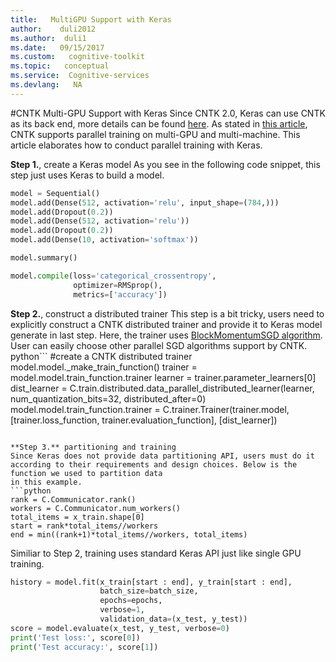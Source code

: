 ```yaml
---
title:   MultiGPU Support with Keras
author:    duli2012
ms.author:  duli1
ms.date:   09/15/2017
ms.custom:   cognitive-toolkit
ms.topic:   conceptual
ms.service:  Cognitive-services
ms.devlang:   NA
---
```


#CNTK Multi-GPU Support with Keras
Since CNTK 2.0, Keras can use CNTK as its back end, more details can be found [here](./using-cntk-with-keras.md). 
As stated in [this article](./Multiple-GPUs-and-machines), CNTK supports parallel training on multi-GPU and multi-machine. This article elaborates how to conduct
parallel training with Keras.

**Step 1.**, create a Keras model
As you see in the following code snippet, this step just uses Keras to build a model. 
```python
model = Sequential()
model.add(Dense(512, activation='relu', input_shape=(784,)))
model.add(Dropout(0.2))
model.add(Dense(512, activation='relu'))
model.add(Dropout(0.2))
model.add(Dense(10, activation='softmax'))

model.summary()

model.compile(loss='categorical_crossentropy',
              optimizer=RMSprop(),
              metrics=['accuracy'])
```

**Step 2.**, construct a distributed trainer
This step is a bit tricky, users need to explicitly construct a CNTK distributed trainer and provide it to Keras model generate in last step. Here, the trainer
uses [BlockMomentumSGD algorithm](./Multiple-GPUs-and-machines#6-block-momentum-sgd). User can easily choose other parallel SGD algorithms support by CNTK.
python```
#create a CNTK distributed trainer
model.model._make_train_function()
trainer = model.model.train_function.trainer
learner = trainer.parameter_learners[0]
dist_learner = C.train.distributed.data_parallel_distributed_learner(learner,
                                                    num_quantization_bits=32,
                                                         distributed_after=0)
model.model.train_function.trainer = C.trainer.Trainer(trainer.model, 
				[trainer.loss_function, trainer.evaluation_function], [dist_learner])

```

**Step 3.** partitioning and training 
Since Keras does not provide data partitioning API, users must do it according to their requirements and design choices. Below is the function we used to partition data
in this example.
```python
rank = C.Communicator.rank()
workers = C.Communicator.num_workers()
total_items = x_train.shape[0]
start = rank*total_items//workers
end = min((rank+1)*total_items//workers, total_items)
```

Similiar to Step 2, training uses standard Keras API just like single GPU training.
```python
history = model.fit(x_train[start : end], y_train[start : end],
                    batch_size=batch_size,
                    epochs=epochs,
                    verbose=1,
                    validation_data=(x_test, y_test))
score = model.evaluate(x_test, y_test, verbose=0)
print('Test loss:', score[0])
print('Test accuracy:', score[1])
```